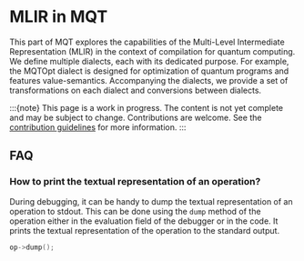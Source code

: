 # MLIR in MQT

This part of MQT explores the capabilities of the Multi-Level Intermediate Representation (MLIR) in the context of compilation for quantum computing.
We define multiple dialects, each with its dedicated purpose.
For example, the MQTOpt dialect is designed for optimization of quantum programs and features value-semantics.
Accompanying the dialects, we provide a set of transformations on each dialect and conversions between dialects.

:::{note}
This page is a work in progress.
The content is not yet complete and may be subject to change.
Contributions are welcome.
See the [contribution guidelines](contributing.md) for more information.
:::

## FAQ

### How to print the textual representation of an operation?

During debugging, it can be handy to dump the textual representation of an operation to stdout.
This can be done using the `dump` method of the operation either in the evaluation field of the debugger or in the code.
It prints the textual representation of the operation to the standard output.

```c++
op->dump();
```
